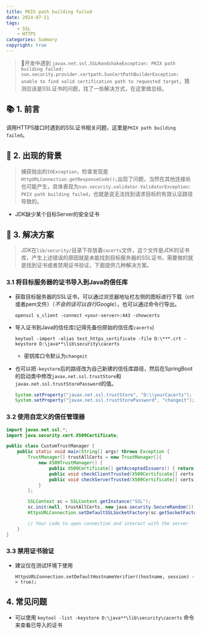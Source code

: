 ```yaml
---
title: PKIX path building failed
date: 2024-07-11
tags: 
    - SSL
    - HTTPS
categories: Summary
copyright: true
---
```


> :pushpin:开发中遇到 `javax.net.ssl.SSLHandshakeException: PKIX path building failed: sun.security.provider.certpath.SunCertPathBuilderException: unable to find valid certification path to requested target`，猜测应该是SSL证书的问题，找了一些解决方式，在这里做总结。

<!--more-->

## :books: 1. 前言

调用HTTPS接口时遇到的SSL证书相关问题，这里是`PKIX path building failed`。

## :satellite: 2. 出现的背景

> 捕获抛出的`IOException`，检查发现是`HttpURLConnection.getResponseCode();`出现了问题，当然在其他连接处也可能产生，具体表现为`sun.security.validator.ValidatorException: PKIX path building failed`，也就是说无法找到请求目标的有效认证路径导致的。

- JDK缺少某个目标Server的安全证书

## :mag_right: 3. 解决方案

> JDK在`lib/security/`目录下存放着`cacerts`文件，这个文件是JDK的证书库，产生上述错误的原因就是未能找到目标服务器的SSL证书，需要做的就是找到证书或者禁用证书验证，下面提供几种解决方案。

### 3.1 将目标服务器的证书导入到Java的信任库

- 获取目标服务器的SSL证书，可以通过浏览器地址栏左侧的图标进行下载（crt或者pem文件）（*不会的话可以自行Google*），也可以通过命令行导出。

    `openssl s_client -connect <your-server>:443 -showcerts`

- 导入证书到Java的信任库(记得先备份原始的信任库`cacerts`)

    `keytool -import -alias test_https_certificate -file D:\***.crt -keystore D:\java**\lib\security\cacerts`

  - 密钥库口令默认为`changeit`

- 也可以把`-keystore`后的路径改为自己新建的信任库路径，然后在SpringBoot的启动类中修改`javax.net.ssl.trustStore`和`javax.net.ssl.trustStorePassword`的值。

    ``` java
    System.setProperty("javax.net.ssl.trustStore", "D:\\yourCacerts");
    System.setProperty("javax.net.ssl.trustStorePassword", "changeit");
    ```

### 3.2 使用自定义的信任管理器

``` java
import javax.net.ssl.*;
import java.security.cert.X509Certificate;

public class CustomTrustManager {
    public static void main(String[] args) throws Exception {
        TrustManager[] trustAllCerts = new TrustManager[]{
            new X509TrustManager() {
                public X509Certificate[] getAcceptedIssuers() { return null; }
                public void checkClientTrusted(X509Certificate[] certs, String authType) { }
                public void checkServerTrusted(X509Certificate[] certs, String authType) { }
            }
        };

        SSLContext sc = SSLContext.getInstance("SSL");
        sc.init(null, trustAllCerts, new java.security.SecureRandom());
        HttpsURLConnection.setDefaultSSLSocketFactory(sc.getSocketFactory());

        // Your code to open connection and interact with the server
    }
}
```

### 3.3 禁用证书验证

- 建议仅在测试环境下使用

    `HttpsURLConnection.setDefaultHostnameVerifier((hostname, session) -> true);`

## 4. 常见问题

- 可以使用 `keytool -list -keystore D:\java**\lib\security\cacerts` 命令来查看已导入的证书
